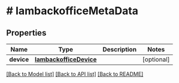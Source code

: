 # # IambackofficeMetaData


## Properties 


Name | Type | Description | Notes
------------ | ------------- | ------------- | -------------
**device**| [**IambackofficeDevice**](IambackofficeDevice.md) |   | [optional]


[[Back to Model list]](../../README.md#models) [[Back to API list]](../../README.md#endpoints) [[Back to README]](../../README.md)

